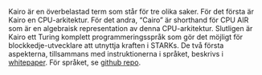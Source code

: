 Kairo är en överbelastad term som står för tre olika saker. För det första är Kairo en CPU-arkitektur. För det andra, “Cairo” är shorthand för CPU AIR som är en algebraisk representation av denna CPU-arkitektur. Slutligen är Kairo ett Turing komplett programmeringsspråk som gör det möjligt för blockkedje-utvecklare att utnyttja kraften i STARKs. De två första aspekterna, tillsammans med instruktionerna i språket, beskrivs i [whitepaper](https://eprint.iacr.org/2021/1063). För språket, se [github repo](https://github.com/starkware-libs/cairo).